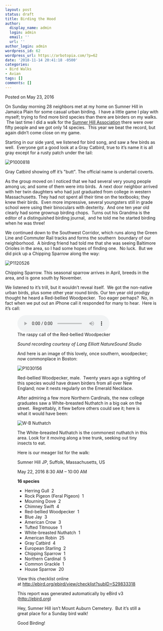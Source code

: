 ```yaml
---
layout: post
status: draft
title: Birding the Hood
author:
  display_name: admin
  login: admin
  email: ''
  url: ''
author_login: admin
wordpress_id: 62
wordpress_url: https://arbotopia.com/?p=62
date: '2018-11-14 20:41:18 -0500'
categories:
- Bird Walks
- Avian
tags: []
comments: []
---
```




<p>Posted on May 23, 2016</a></p>





<p>On Sunday morning 28 neighbors met at my home on Sumner Hill in Jamaica Plain for some casual urban birding. &nbsp;I have a little game I play with myself; trying to find more bird species than there are birders on my&nbsp;walks. &nbsp;The last time I did a walk for the&nbsp;<a href="https://www.jphs.org/locales/2005/4/14/sumner-hill-historic-district.html">Sumner Hill Association</a>&nbsp;there were over fifty people and we got only 14 species. &nbsp;This year we beat the record, but again didn&rsquo;t come close on my game.</p>





<p>Starting in our side yard, we listened for bird song, and saw a few birds as well. &nbsp;Everyone got a good look at a Gray Catbird, true to it&rsquo;s name it is all gray except for a rusty patch&nbsp;under the tail:</p>


<p><!-- wp:image {"id":343} --></p>
 <img src="https://web.archive.org/web/20160604143124im_/http://www.arbotopia.com/wp-content/uploads/2013/03/P1000818.jpg" alt="P1000818" class="wp-image-343"/> 





<p>Gray Catbird showing off it&rsquo;s "butt". The official name is undertail coverts.</p>





<p>As the group moved on I noticed that we had several very&nbsp;young people among us; and some of them were into birds. &nbsp;A next door neighbor arrived with her twin daughters who had just graduated from college in western Massachusetts. They had not spent all their time&nbsp;on the textbooks; they knew their birds. &nbsp;Even more impressive, several youngsters still in grade school were using their binoculars with dexterity. &nbsp;And one ten year old clearly had some grownup birding chops. &nbsp;Turns out his Grandma is the editor of a&nbsp;distinguished birding journal, &nbsp;and he told me he started birding when he was three!</p>





<p>We continued down to the Southwest Corridor, which runs along the Green Line and Commuter Rail tracks and forms the southern &nbsp;boundary of our neighborhood. &nbsp;A birding friend had told me that she was seeing Baltimore Orioles in the area, so I had some hopes of finding one. &nbsp;No luck. &nbsp;But we did pick up a Chipping Sparrow along the way:</p>


<p><!-- wp:image {"id":1290} --></p>
 <img src="https://web.archive.org/web/20160604143124im_/http://www.arbotopia.com/wp-content/uploads/2016/05/P1120526.jpg" alt="P1120526" class="wp-image-1290"/> 





<p>Chipping Sparrow. This seasonal sparrow arrives in April, breeds in the area, and is gone south by&nbsp;November.</p>





<p>We listened to it&rsquo;s trill, but it wouldn&rsquo;t reveal itself. &nbsp;We got the non-native urban birds, plus&nbsp;some other year round birds.&nbsp;Our ten year old prodigy thought he heard a Red-bellied Woodpecker. &nbsp;Too eager perhaps? &nbsp;No, in fact when we put out an iPhone call it responded for many to hear. &nbsp;Here is it&rsquo;s call:</p>


<p><!-- wp:audio {"id":208} --></p>
<figure class="wp-block-audio"><audio controls src="/images/2018/11/R-B-Woodpecker-1.mp3"></audio><br />
<figcaption>The raspy call of the Red-bellied Woodpecker</figcaption>
 
<p><!-- /wp:audio --></p>



<p><em>Sound recording courtesy of&nbsp;Lang Elliott NatureSound Studio</em></p>





<p>And here is an image of this lovely, once southern, woodpecker; now commonplace in Boston:</p>


<p><!-- wp:image {"id":1291} --></p>
 <img src="https://web.archive.org/web/20160604143124im_/http://www.arbotopia.com/wp-content/uploads/2016/05/P1030156.jpg" alt="P1030156" class="wp-image-1291"/> 





<p>Red-bellied Woodpecker, male. &nbsp;Twenty&nbsp;years ago a sighting of this species would have drawn birders from all over New England; now it nests regularly on the Emerald Necklace.</p>





<p>After admiring a few more Northern Cardinals, the new college graduates saw a White-breasted Nuthatch in a big oak on the street. &nbsp;Regrettably,&nbsp;it flew before others&nbsp;could see it; here is what it would have been:</p>


<p><!-- wp:image {"id":1293} --></p>
 <img src="https://web.archive.org/web/20160604143124im_/http://www.arbotopia.com/wp-content/uploads/2016/05/W-B-Nuthatch.jpg" alt="W-B Nuthatch" class="wp-image-1293"/> 





<p>The White-breasted Nuthatch is the commonest nuthatch in this area. Look for it moving along a tree trunk, seeking out tiny insects to eat.</p>





<p>Here is our meager list for the walk:</p>





<p>Sumner Hill JP, Suffolk, Massachusetts, US</p>





<p>May 22, 2016 8:30 AM &ndash; 10:00 AM</p>





<p><strong>16 species</strong></p>


<p><!-- wp:list --></p>
<ul>
<li>Herring Gull &nbsp;2</li>
<li>Rock Pigeon (Feral Pigeon) &nbsp;1</li>
<li>Mourning Dove &nbsp;2</li>
<li>Chimney Swift &nbsp;4</li>
<li>Red-bellied Woodpecker &nbsp;1</li>
<li>Blue Jay &nbsp;3</li>
<li>American Crow &nbsp;3</li>
<li>Tufted Titmouse &nbsp;1</li>
<li>White-breasted Nuthatch &nbsp;1</li>
<li>American Robin &nbsp;25</li>
<li>Gray Catbird &nbsp;4</li>
<li>European Starling &nbsp;2</li>
<li>Chipping Sparrow &nbsp;1</li>
<li>Northern Cardinal &nbsp;5</li>
<li>Common Grackle &nbsp;1</li>
<li>House Sparrow &nbsp;20</li>
</ul>
<p><!-- /wp:list --></p>



<p>View this checklist online at&nbsp;<a href="http://ebird.org/ebird/view/checklist?subID=S29833318">http://ebird.org/ebird/view/checklist?subID=S29833318</a><br></p>





<p>This report was generated automatically by eBird v3 (<a href="https://web.archive.org/web/20160604143124/http://ebird.org/">http://ebird.org</a>)</p>





<p>Hey, Sumner Hill isn&rsquo;t Mount Auburn Cemetery. &nbsp;But it&rsquo;s still a great place for a Sunday bird walk!</p>





<p>Good Birding!<br></p>


